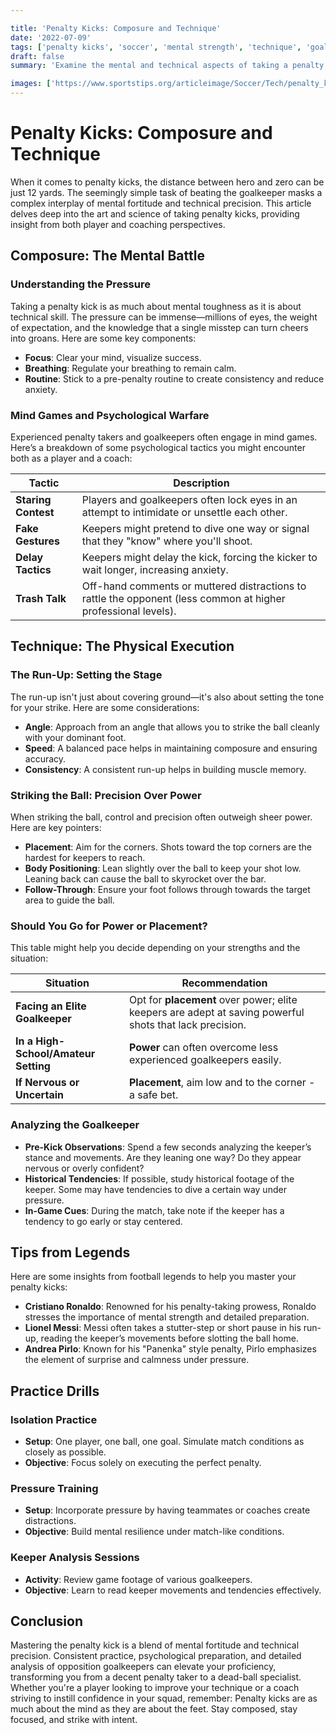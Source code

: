```yaml
---

title: 'Penalty Kicks: Composure and Technique'
date: '2022-07-09'
tags: ['penalty kicks', 'soccer', 'mental strength', 'technique', 'goalkeeper', 'coaching', 'training', 'sports psychology', 'composure']
draft: false
summary: 'Examine the mental and technical aspects of taking a penalty kick, including run-up, striking technique, and goalkeeper analysis.'

images: ['https://www.sportstips.org/articleimage/Soccer/Tech/penalty_kicks_composure_and_technique.webp']
---
```


# Penalty Kicks: Composure and Technique

When it comes to penalty kicks, the distance between hero and zero can be just 12 yards. The seemingly simple task of beating the goalkeeper masks a complex interplay of mental fortitude and technical precision. This article delves deep into the art and science of taking penalty kicks, providing insight from both player and coaching perspectives.

## Composure: The Mental Battle

### **Understanding the Pressure**

Taking a penalty kick is as much about mental toughness as it is about technical skill. The pressure can be immense—millions of eyes, the weight of expectation, and the knowledge that a single misstep can turn cheers into groans. Here are some key components:

- **Focus**: Clear your mind, visualize success.
- **Breathing**: Regulate your breathing to remain calm.
- **Routine**: Stick to a pre-penalty routine to create consistency and reduce anxiety.

### **Mind Games and Psychological Warfare**

Experienced penalty takers and goalkeepers often engage in mind games. Here’s a breakdown of some psychological tactics you might encounter both as a player and a coach:

| **Tactic**        | **Description**                                                                                                                |
|-------------------|--------------------------------------------------------------------------------------------------------------------------------|
| **Staring Contest** | Players and goalkeepers often lock eyes in an attempt to intimidate or unsettle each other.                                   |
| **Fake Gestures**  | Keepers might pretend to dive one way or signal that they "know" where you'll shoot.                                           |
| **Delay Tactics**  | Keepers might delay the kick, forcing the kicker to wait longer, increasing anxiety.                                           |
| **Trash Talk**     | Off-hand comments or muttered distractions to rattle the opponent (less common at higher professional levels).                |

## Technique: The Physical Execution

### **The Run-Up: Setting the Stage**

The run-up isn't just about covering ground—it's also about setting the tone for your strike. Here are some considerations:

- **Angle**: Approach from an angle that allows you to strike the ball cleanly with your dominant foot.
- **Speed**: A balanced pace helps in maintaining composure and ensuring accuracy.
- **Consistency**: A consistent run-up helps in building muscle memory.

### **Striking the Ball: Precision Over Power**

When striking the ball, control and precision often outweigh sheer power. Here are key pointers:

- **Placement**: Aim for the corners. Shots toward the top corners are the hardest for keepers to reach.
- **Body Positioning**: Lean slightly over the ball to keep your shot low. Leaning back can cause the ball to skyrocket over the bar.
- **Follow-Through**: Ensure your foot follows through towards the target area to guide the ball.

### **Should You Go for Power or Placement?**

This table might help you decide depending on your strengths and the situation:

| **Situation**                                                  | **Recommendation**                        |
|---------------------------------------------------------------|------------------------------------------|
| **Facing an Elite Goalkeeper**                                 | Opt for **placement** over power; elite keepers are adept at saving powerful shots that lack precision. |
| **In a High-School/Amateur Setting**                           | **Power** can often overcome less experienced goalkeepers easily.             |
| **If Nervous or Uncertain**                                    | **Placement**, aim low and to the corner - a safe bet.                        |

### **Analyzing the Goalkeeper**

- **Pre-Kick Observations**: Spend a few seconds analyzing the keeper’s stance and movements. Are they leaning one way? Do they appear nervous or overly confident?
- **Historical Tendencies**: If possible, study historical footage of the keeper. Some may have tendencies to dive a certain way under pressure.
- **In-Game Cues**: During the match, take note if the keeper has a tendency to go early or stay centered.

## Tips from Legends

Here are some insights from football legends to help you master your penalty kicks:

- **Cristiano Ronaldo**: Renowned for his penalty-taking prowess, Ronaldo stresses the importance of mental strength and detailed preparation.
- **Lionel Messi**: Messi often takes a stutter-step or short pause in his run-up, reading the keeper’s movements before slotting the ball home.
- **Andrea Pirlo**: Known for his "Panenka" style penalty, Pirlo emphasizes the element of surprise and calmness under pressure.

## Practice Drills

### **Isolation Practice**

- **Setup**: One player, one ball, one goal. Simulate match conditions as closely as possible.
- **Objective**: Focus solely on executing the perfect penalty.

### **Pressure Training**

- **Setup**: Incorporate pressure by having teammates or coaches create distractions.
- **Objective**: Build mental resilience under match-like conditions.

### **Keeper Analysis Sessions**

- **Activity**: Review game footage of various goalkeepers.
- **Objective**: Learn to read keeper movements and tendencies effectively.

## Conclusion

Mastering the penalty kick is a blend of mental fortitude and technical precision. Consistent practice, psychological preparation, and detailed analysis of opposition goalkeepers can elevate your proficiency, transforming you from a decent penalty taker to a dead-ball specialist. Whether you're a player looking to improve your technique or a coach striving to instill confidence in your squad, remember: Penalty kicks are as much about the mind as they are about the feet. Stay composed, stay focused, and strike with intent.
```